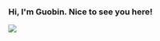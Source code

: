 ### Hi, I'm Guobin. Nice to see you here!

<img src="https://github-readme-stats.vercel.app/api?username=guobinqiu" />
